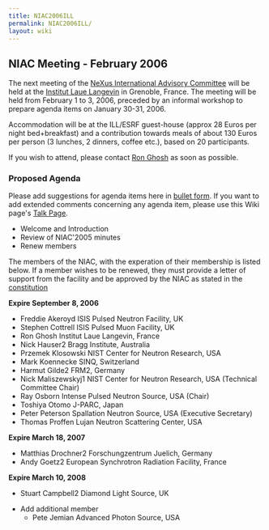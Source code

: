 ```yaml
---
title: NIAC2006ILL
permalink: NIAC2006ILL/
layout: wiki
---
```


NIAC Meeting - February 2006
----------------------------

The next meeting of the [ NeXus International Advisory
Committee](NIAC "wikilink") will be held at the [Institut Laue
Langevin](http://www.ill.fr) in Grenoble, France. The meeting will be
held from February 1 to 3, 2006, preceded by an informal workshop to
prepare agenda items on January 30-31, 2006.

Accommodation will be at the ILL/ESRF guest-house (approx 28 Euros per
night bed+breakfast) and a contribution towards meals of about 130 Euros
per person (3 lunches, 2 dinners, coffee etc.), based on 20
participants.

If you wish to attend, please contact [Ron Ghosh](mailto:ghosh@ill.fr)
as soon as possible.

### Proposed Agenda

Please add suggestions for agenda items here in [ bullet
form](Help:Editing#Lists "wikilink"). If you want to add extended
comments concerning any agenda item, please use this Wiki page's [ Talk
Page](Talk:NIAC_Meetings "wikilink").

-   Welcome and Introduction
-   Review of NIAC'2005 minutes
-   Renew members

The members of the NIAC, with the experation of their membership is
listed below. If a member wishes to be renewed, they must provide a
letter of support from the facility and be approved by the NIAC as
stated in the [constitution](NIAC "wikilink")

**Expire September 8, 2006**

-   Freddie Akeroyd ISIS Pulsed Neutron Facility, UK
-   Stephen Cottrell ISIS Pulsed Muon Facility, UK
-   Ron Ghosh Institut Laue Langevin, France
-   Nick Hauser2 Bragg Institute, Australia
-   Przemek Klosowski NIST Center for Neutron Research, USA
-   Mark Koennecke SINQ, Switzerland
-   Harmut Gilde2 FRM2, Germany
-   Nick Maliszewskyj1 NIST Center for Neutron Research, USA (Technical
    Committee Chair)
-   Ray Osborn Intense Pulsed Neutron Source, USA (Chair)
-   Toshiya Otomo J-PARC, Japan
-   Peter Peterson Spallation Neutron Source, USA (Executive Secretary)
-   Thomas Proffen Lujan Neutron Scattering Center, USA

**Expire March 18, 2007**

-   Matthias Drochner2 Forschungzentrum Juelich, Germany
-   Andy Goetz2 European Synchrotron Radiation Facility, France

**Expire March 10, 2008**

-   Stuart Campbell2 Diamond Light Source, UK

<!-- -->

-   Add additional member
    -   Pete Jemian Advanced Photon Source, USA

